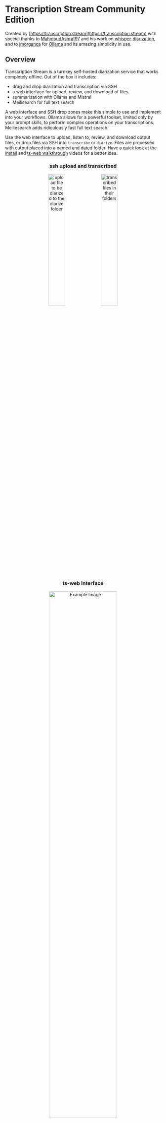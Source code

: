 
# Transcription Stream Community Edition
Created by [https://transcription.stream](https://transcription.stream) with special thanks to [MahmoudAshraf97](https://github.com/MahmoudAshraf97) and his work on [whisper-diarization](https://github.com/MahmoudAshraf97/whisper-diarization/), and to [jmorganca](https://github.com/jmorganca/ollama) for [Ollama](https://ollama.com/) and its amazing simplicity in use.

## Overview
Transcription Stream is a turnkey self-hosted diarization service that works completely offline. Out of the box it includes:
- drag and drop diarization and transcription via SSH
- a web interface for upload, review, and download of files
- summarization with Ollama and Mistral
- Meilisearch for full text search 

A web interface and SSH drop zones make this simple to use and implement into your workflows. Ollama allows for a powerful toolset, limited only by your prompt skills, to perform complex operations on your transcriptions. Meiliesearch adds ridiculously fast full text search.

Use the web interface to upload, listen to, review, and download output files, or drop files via SSH into `transcribe` or `diarize`. Files are processed with output placed into a named and dated folder. Have a quick look at the <a href="https://www.youtube.com/watch?v=3RufeOjnlcE">install</a> and <a href="https://www.youtube.com/watch?v=pbZ8o7_MjG4">ts-web walkthrough</a> videos for a better idea.

<div align="center">
<h3>ssh upload and transcribed</h3>
<img src="https://transcription.stream/ts-sshupload.png" width="33%" style="vertical-align: top;" alt="upload file to be diarized to the diarize folder">  <img src="https://transcription.stream/ts-sshtranscribed.png" width="33%" style="vertical-align: top;" alt="transcribed files in their folders">

<h3>ts-web interface</h3>
<a href="https://www.youtube.com/watch?v=pbZ8o7_MjG4">
<img src="https://transcription.stream/ts-web.png" width="66%" alt="Example Image">
</a>
<h3>ts-gpu diarization example </h3>
<a href="https://www.youtube.com/watch?v=UAgbcZjR4mM">
    <img src="https://transcription.stream/videothumb.png" alt="watch video on youtube" style="width: 66%;">
  </a>
</div>
<div align="center">
<h3>mistral summary</h3>
<img src="https://transcription.stream/summary.png" alt="local ollama mistral summary" style="width: 50%;">
</div>

```
prompt_text = f"""
Summarize the transcription below. Be sure to include pertinent information about the speakers, including name and anything else shared.
Provide the summary output in the following style

Speakers: names or identifiers of speaking parties
Topics: topics included in the transcription
Ideas: any ideas that may have been mentioned
Dates: dates mentioned and what they correspond to
Locations: any locations mentioned
Action Items: any action items

Summary: overall summary of the transcription

The transcription is as follows

{transcription_text}

"""
```

**Prerequisite: NVIDIA GPU**
> **Warning:** The resulting ts-gpu image is ~26GB and might take a hot second to create

## Quickstart (no build)
### Pulls all docker images and starts services
```bash
./start-nobuild.sh
```

## Build and Run Instructions
> If you'd like to build the images locally
### Automated Install and Run
```bash
chmod +x install.sh;
./install.sh;
```
### Run
```bash
chmod +x run.sh;
./run.sh
```

## Additional Information

### Ports
- **SSH:** 22222
- **HTTP:** 5006
- **Ollama:** 11434
- **Meilisearch:** 7700

### SSH Server Access
- **Port:** 22222
- **User:** `transcriptionstream`
- **Password:** `nomoresaastax`
- **Usage:** Place audio files in `transcribe` or `diarize`. Completed files are stored in `transcribed`.

### Web Interface
- **URL:** [http://dockerip:5006](http://dockerip:5006)
- **Features:**
  - Audio file upload/download
  - Task completion alerts with interactive links
  - HTML5 web player with speed control and transcription highlighting
  - Time-synced transcription scrubbing/highlighting/scrolling

### Ollama api
- **URL:** [http://dockerip:11434](http://dockerip:11434)
- change the prompt used, in `/ts-gpu/ts-summarize.py`

### Meilisearch api
- **URL:** [http://dockerip:7700](http://dockerip:7700)


> **Warning:** This is example code for example purposes and should not be used in production environments without additional security measures.

### Customization and Troubleshooting
- Update variables in the .env file
- Change the password for `transcriptionstream` in the `ts-gpu` Dockerfile.
- Update the Ollama api endpoint IP in .env if you want to use a different endpoint
- Update the secret in .env for ts-web
- Use .env to choose which models are included in the initial build.
- Change the prompt text in ts-gpu/ts-summarize.py to fit your needs. Update ts-web/templates/transcription.html if you want to call it something other than summary.
- 12GB of vram may not be enough to run both whisper-diarization and ollama mistral. Whisper-diarization is fairly light on gpu memory out of the box, but Ollama's runner holds enough gpu memory open causing the diarization/transcription to run our of CUDA memory on occasion. Since I can't run both on the same host reliably, I've set the batch size for both whisper-diarization and whisperx to 16, from their default 8, and let a m series mac run the Ollama endpoint. 
### To-do
- Need to fix an issue with ts-web that throws an error to console when loading a transcription when a summary.txt file does not also exist. Lots of other annoyances with ts-web, but it's functional.
- Need to add a search/control interface to ts-web for Meilisearch
